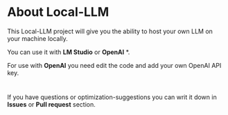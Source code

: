 # About Local-LLM

This Local-LLM project will give you the ability to host your own LLM on your machine locally.

You can use it with **LM Studio** or **OpenAI** *.

For use with **OpenAI** you need edit the code and add your own OpenAI API key.

#
If you have questions or optimization-suggestions you can writ it down in **Issues** or **Pull request** section.